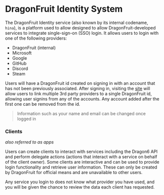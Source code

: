 # DragonFruit Identity System

The DragonFruit Identity service (also known by its internal codename, `hina`), is a platform used to allow designed to allow DragonFruit-developed services to integrate single-sign-on (SSO) login. It allows users to login with one of the following providers:

- DragonFruit (internal)
- Microsoft
- Google
- GitHub
- Discord
- Steam

Users will have a DragonFruit id created on signing in with an account that has not been previously associated. After signing in, visiting the [site](https://id.dragonfruit.network) will allow users to link multiple 3rd party providers to a single DragonFruit id, allowing user signins from any of the accounts. Any account added after the first one can be removed from the id.

> Information such as your name and email can be changed once logged in

### Clients
_also referred to as apps_

Users can create clients to interact with services including the Dragon6 API and perform delegate actions (actions that interact with a service on behalf of the client owner). Some clients are interactive and can be used to provide login functionality and retrieve user information. These can only be created by DragonFruit for official means and are unavailable to other users.

Any service you login to does not know what provider you have used, and you will be given the chance to review the data each client has requested. 
